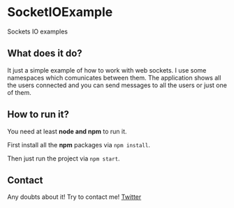 # SocketIOExample
Sockets IO examples

## What does it do?

It just a simple example of how to work with web sockets. I use some namespaces which comunicates between them. The application shows all the users connected and you can send messages to all the users or just one of them.

## How to run it?

You need at least **node and npm** to run it.

First install all the **npm** packages via ```npm install```.

Then just run the project via ```npm start```.

## Contact
Any doubts about it! Try to contact me! [Twitter](http://twitter.com/jresendiz27)